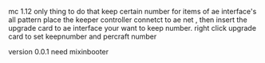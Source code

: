 mc 1.12 
only thing to do that keep certain number for items of ae interface's all pattern
place the keeper controller connetct to ae net  , then insert the upgrade card to ae interface your want to keep number.  right click upgrade card to set keepnumber and percraft number

version 0.0.1 
need mixinbooter
